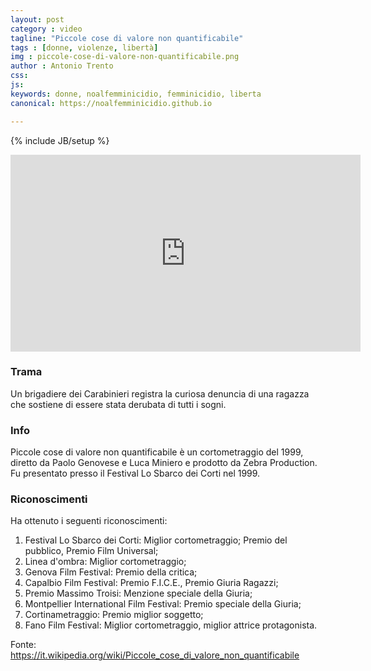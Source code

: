 ```yaml
---
layout: post
category : video
tagline: "Piccole cose di valore non quantificabile"
tags : [donne, violenze, libertà]
img : piccole-cose-di-valore-non-quantificabile.png
author : Antonio Trento
css: 
js: 
keywords: donne, noalfemminicidio, femminicidio, liberta
canonical: https://noalfemminicidio.github.io

---
```

{% include JB/setup %}

<iframe width="560" height="315" src="https://www.youtube.com/embed/Po16lsLfpMk" frameborder="0" allowfullscreen></iframe>

### Trama
Un brigadiere dei Carabinieri registra la curiosa denuncia di una ragazza che sostiene di essere stata derubata di tutti i sogni.

### Info
Piccole cose di valore non quantificabile è un cortometraggio del 1999, diretto da Paolo Genovese e Luca Miniero e prodotto da Zebra Production. Fu presentato presso il Festival Lo Sbarco dei Corti nel 1999.

### Riconoscimenti
Ha ottenuto i seguenti riconoscimenti:

1. Festival Lo Sbarco dei Corti: Miglior cortometraggio; Premio del pubblico, Premio Film Universal;
2. Linea d'ombra: Miglior cortometraggio;
3. Genova Film Festival: Premio della critica;
4. Capalbio Film Festival: Premio F.I.C.E., Premio Giuria Ragazzi;
5. Premio Massimo Troisi: Menzione speciale della Giuria;
6. Montpellier International Film Festival: Premio speciale della Giuria;
7. Cortinametraggio: Premio miglior soggetto;
8. Fano Film Festival: Miglior cortometraggio, miglior attrice protagonista.

Fonte:
https://it.wikipedia.org/wiki/Piccole_cose_di_valore_non_quantificabile

